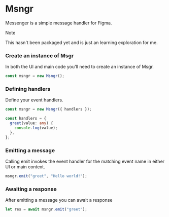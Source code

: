 # Msngr

Messenger is a simple message handler for Figma.

> [!NOTE]
> This hasn't been packaged yet and is just an learning exploration for me.

### Create an instance of Msgr

In both the UI and main code you'll need to create an instance of Msgr.

```ts
const msngr = new Msngr();
```

### Defining handlers

Define your event handlers.

```ts
const msngr = new Msngr({ handlers });

const handlers = {
  greet(value: any) {
    console.log(value);
  },
};
```

### Emitting a message

Calling emit invokes the event handler for the matching event name in either UI or main context.

```ts
msngr.emit("greet", "Hello world!");
```

### Awaiting a response

After emitting a message you can await a response

```ts
let res = await msngr.emit("greet");
```
